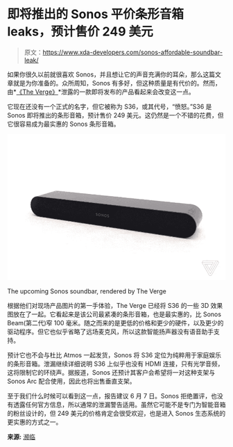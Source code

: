 # 即将推出的 Sonos 平价条形音箱 leaks，预计售价 249 美元

> 原文：<https://www.xda-developers.com/sonos-affordable-soundbar-leak/>

如果你很久以前就很喜欢 Sonos，并且想让它的声音充满你的耳朵，那么这篇文章就是为你准备的。众所周知，Sonos 有多好，但这种质量是有代价的。然而，由*[《The Verge》](https://www.theverge.com/2022/4/21/23035569/sonos-new-soundbar-2022-s36-fury-specs-price-release-date)*泄露的一款即将发布的产品看起来会改变这一点。

它现在还没有一个正式的名字，但它被称为 S36，或其代号，“愤怒。”S36 是 Sonos 即将推出的条形音箱，预计售价 249 美元。这仍然是一个不错的花费，但它很容易成为最实惠的 Sonos 条形音箱。

 <picture>![Sonos Soundbar](img/0cec2b8ad1af2a5d3f08b40e3c459170.png)</picture> 

The upcoming Sonos soundbar, rendered by The Verge

根据他们对现场产品图片的第一手体验，The Verge 已经将 S36 的一些 3D 效果图放在了一起。它看起来是该公司最紧凑的条形音箱，也是最实惠的，比 Sonos Beam(第二代)窄 100 毫米。随之而来的是更低的价格和更少的硬件，以及更少的驱动程序。但它也似乎省略了远场麦克风，所以这款智能扬声器没有语音助手支持。

预计它也不会与杜比 Atmos 一起发货，Sonos 将 S36 定位为纯粹用于家庭娱乐的条形音箱。泄漏继续详细说明 S36 上似乎也没有 HDMI 连接，只有光学音频，这将限制它的环绕声。据报道，Sonos 还预计其客户会希望将一对这种支架与 Sonos Arc 配合使用，因此也将出售垂直支架。

至于我们什么时候可以看到这一点，报告建议 6 月 7 日。Sonos 拒绝置评，也没有透露任何官方信息，所以通常的泄漏警告适用。虽然它可能不是专门为智能音箱的粉丝设计的，但 249 美元的价格肯定会很受欢迎，也是进入 Sonos 生态系统的更实惠的方式之一。

**来源:** [濒临](https://www.theverge.com/2022/4/21/23035569/sonos-new-soundbar-2022-s36-fury-specs-price-release-date)